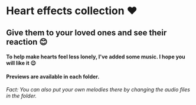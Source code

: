 # Heart effects collection ❤️

## Give them to your loved ones and see their reaction 😊

#### To help make hearts feel less lonely, I've added some music. I hope you will like it 😉

#### Previews are available in each folder.

*Fact: You can also put your own melodies there by changing the audio files in the folder.*
